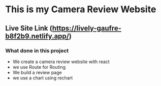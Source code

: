  #  This is my Camera Review Website
## Live Site Link (https://lively-gaufre-b8f2b9.netlify.app/)
### What done in this project
* We create a camera review website with react
* we use Route for Routing
* We build a review page
* we use a chart using rechart